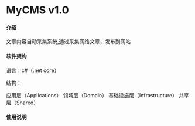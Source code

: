 # MyCMS v1.0

#### 介绍
文章内容自动采集系统,通过采集网络文章，发布到网站

#### 软件架构

语言：c#（.net core）

结构：

应用层（Applications）
领域层（Domain）
基础设施层（Infrastructure）
共享层（Shared）


#### 使用说明

